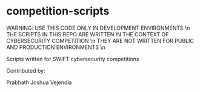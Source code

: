 # competition-scripts
WARNING: USE THIS CODE ONLY IN DEVELOPMENT ENVIRONMENTS \n
THE SCRIPTS IN THIS REPO ARE WRITTEN IN THE CONTEXT OF CYBERSECURITY COMPETITION \n
THEY ARE NOT WRITTEN FOR PUBLIC AND PRODUCTION ENVIRONMENTS \n

Scripts written for SWIFT cybersecurity competitions

Contributed by:

Prabhath Joshua Vejendla
